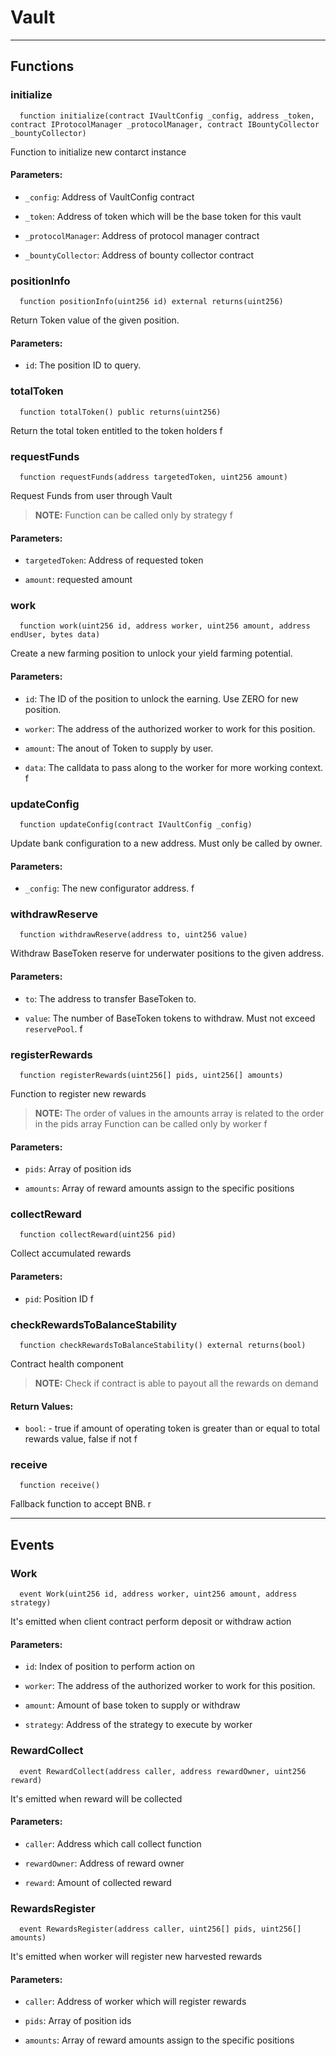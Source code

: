 # Vault




___

## Functions

### initialize

```solidity
  function initialize(contract IVaultConfig _config, address _token, contract IProtocolManager _protocolManager, contract IBountyCollector _bountyCollector)
```

Function to initialize new contarct instance



#### Parameters:

- `_config`: Address of VaultConfig contract

- `_token`: Address of token which will be the base token for this vault

- `_protocolManager`: Address of protocol manager contract

- `_bountyCollector`: Address of bounty collector contract

### positionInfo

```solidity
  function positionInfo(uint256 id) external returns(uint256)
```

Return Token value of the given position.



#### Parameters:

- `id`: The position ID to query.

### totalToken

```solidity
  function totalToken() public returns(uint256)
```

Return the total token entitled to the token holders
  f



### requestFunds

```solidity
  function requestFunds(address targetedToken, uint256 amount)
```

Request Funds from user through Vault


> **NOTE:** Function can be called only by strategy
  f

#### Parameters:

- `targetedToken`: Address of requested token

- `amount`: requested amount


### work

```solidity
  function work(uint256 id, address worker, uint256 amount, address endUser, bytes data)
```

Create a new farming position to unlock your yield farming potential.



#### Parameters:

- `id`: The ID of the position to unlock the earning. Use ZERO for new position.

- `worker`: The address of the authorized worker to work for this position.

- `amount`: The anout of Token to supply by user.

- `data`: The calldata to pass along to the worker for more working context.
  f

### updateConfig

```solidity
  function updateConfig(contract IVaultConfig _config)
```

Update bank configuration to a new address. Must only be called by owner.



#### Parameters:

- `_config`: The new configurator address.
  f

### withdrawReserve

```solidity
  function withdrawReserve(address to, uint256 value)
```

Withdraw BaseToken reserve for underwater positions to the given address.



#### Parameters:

- `to`: The address to transfer BaseToken to.

- `value`: The number of BaseToken tokens to withdraw. Must not exceed `reservePool`.
  f

### registerRewards

```solidity
  function registerRewards(uint256[] pids, uint256[] amounts)
```

Function to register new rewards


> **NOTE:** The order of values in the amounts array is related to the order in the pids array
Function can be called only by worker
  f

#### Parameters:

- `pids`: Array of position ids

- `amounts`: Array of reward amounts assign to the specific positions


### collectReward

```solidity
  function collectReward(uint256 pid)
```

Collect accumulated rewards



#### Parameters:

- `pid`: Position ID
  f

### checkRewardsToBalanceStability

```solidity
  function checkRewardsToBalanceStability() external returns(bool)
```

Contract health component


> **NOTE:** Check if contract is able to payout all the rewards on demand



#### Return Values:

- `bool`: - true if amount of operating token is greater than or equal to total rewards value, false if not
  f
### receive

```solidity
  function receive()
```

Fallback function to accept BNB.
  r




___

## Events

### Work

```solidity
  event Work(uint256 id, address worker, uint256 amount, address strategy)
```
It's emitted when client contract perform deposit or withdraw action


#### Parameters:

- `id`: Index of position to perform action on

- `worker`: The address of the authorized worker to work for this position.

- `amount`: Amount of base token to supply or withdraw

- `strategy`: Address of the strategy to execute by worker

### RewardCollect

```solidity
  event RewardCollect(address caller, address rewardOwner, uint256 reward)
```
It's emitted when reward will be collected


#### Parameters:

- `caller`: Address which call collect function

- `rewardOwner`: Address of reward owner

- `reward`: Amount of collected reward

### RewardsRegister

```solidity
  event RewardsRegister(address caller, uint256[] pids, uint256[] amounts)
```
It's emitted when worker will register new harvested rewards


#### Parameters:

- `caller`: Address of worker which will register rewards

- `pids`: Array of position ids

- `amounts`: Array of reward amounts assign to the specific positions


